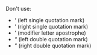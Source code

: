 Don't use:

- ‘ (left single quotation mark)
- ’ (right single quotation mark)
- ʼ (modifier letter apostrophe)
- “ (left double quotation mark)
- ” (right double quotation mark)
